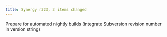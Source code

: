 ```yaml
---
title: Synergy r323, 3 items changed
---
```


Prepare for automated nightly builds (integrate Subversion revision number in version string)
